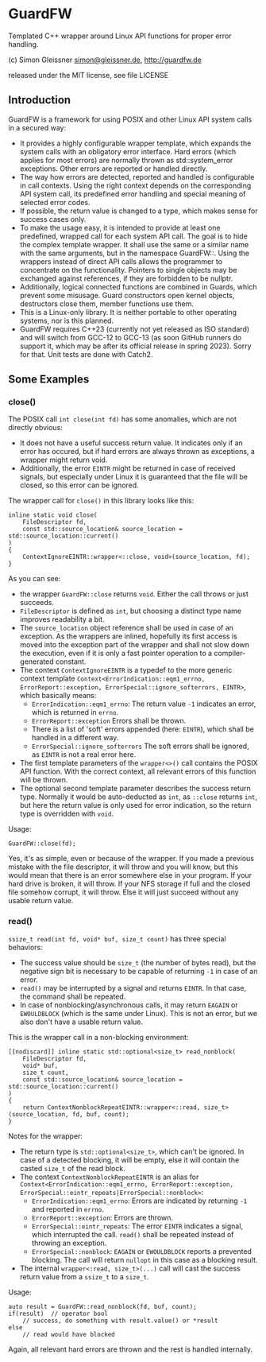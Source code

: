 # GuardFW

Templated C++ wrapper around Linux API functions for proper error handling.

(c) Simon Gleissner <simon@gleissner.de>, http://guardfw.de

released under the MIT license, see file LICENSE

## Introduction

GuardFW is a framework for using POSIX and other Linux API system calls in a secured way:

- It provides a highly configurable wrapper template, which expands the system calls with an obligatory error
  interface. Hard errors (which applies for most errors) are normally thrown as std::system_error exceptions. Other
  errors are reported or handled directly.
- The way how errors are detected, reported and handled is configurable in call contexts. Using the right context
  depends on the corresponding API system call, its predefined error handling and special meaning of selected error
  codes.
- If possible, the return value is changed to a type, which makes sense for success cases only.
- To make the usage easy, it is intended to provide at least one predefined, wrapped call for each system API call. The
  goal is to hide the complex template wrapper. It shall use the same or a similar name with the same arguments, but in
  the namespace GuardFW::. Using the wrappers instead of direct API calls allows the programmer to concentrate on the
  functionality. Pointers to single objects may be exchanged against references, if they are forbidden to be nullptr.
- Additionally, logical connected functions are combined in Guards, which prevent some misusage. Guard constructors open
  kernel objects, destructors close them, member functions use them.
- This is a Linux-only library. It is neither portable to other operating systems, nor is this planned.
- GuardFW requires C++23 (currently not yet released as ISO standard) and will switch from GCC-12 to GCC-13 (as soon
  GitHub runners do support it, which may be after its official release in spring 2023). Sorry for that. Unit tests are
  done with Catch2.

## Some Examples

### close()

The POSIX call `int close(int fd)` has some anomalies, which are not directly obvious:

- It does not have a useful success return value. It indicates only if an error has occured, but if hard errors are
  always thrown as exceptions, a wrapper might return void.
- Additionally, the error `EINTR` might be returned in case of received signals, but especially under Linux it is
  guaranteed that the file will be closed, so this error can be ignored.

The wrapper call for `close()` in this library looks like this:

```
inline static void close(
	FileDescriptor fd,
	const std::source_location& source_location = std::source_location::current()
)
{
	ContextIgnoreEINTR::wrapper<::close, void>(source_location, fd);
}
```

As you can see:

- the wrapper `GuardFW::close` returns `void`. Either the call throws or just succeeds.
- `FileDescriptor` is defined as `int`, but choosing a distinct type name improves readability a bit.
- The `source_location` object reference shall be used in case of an exception. As the wrappers are inlined, hopefully
  its first access is moved into the exception part of the wrapper and shall not slow down the execution, even if it is
  only a fast pointer operation to a compiler-generated constant.
- The context `ContextIgnoreEINTR` is a typedef to the more generic context template
  `Context<ErrorIndication::eqm1_errno, ErrorReport::exception, ErrorSpecial::ignore_softerrors, EINTR>`, which
  basically means:
  - `ErrorIndication::eqm1_errno`: The return value `-1` indicates an error, which is returned in `errno`.
  - `ErrorReport::exception` Errors shall be thrown.
  - There is a list of 'soft' errors appended (here: `EINTR`), which shall be handled in a different way.
  - `ErrorSpecial::ignore_softerrors` The soft errors shall be ignored, as `EINTR` is not a real error here.
- The first template parameters of the `wrapper<>()` call contains the POSIX API function. With the correct context, all
  relevant errors of this function will be thrown.
- The optional second template parameter describes the success return type. Normally it would be auto-deducted as `int`,
  as `::close` returns `int`, but here the return value is only used for error indication, so the return type is
  overridden with `void`.

Usage:

```
GuardFW::close(fd);
```

Yes, it's as simple, even or because of the wrapper. If you made a previous mistake with the file descriptor, it will
throw and you will know, but this would mean that there is an error somewhere else in your program. If your hard drive
is broken, it will throw. If your NFS storage if full and the closed file somehow corrupt, it will throw. Else it will
just succeed without any usable return value.

### read()

`ssize_t read(int fd, void* buf, size_t count)` has three special behaviors:

- The success value should be `size_t` (the number of bytes read), but the negative sign bit is necessary to be capable
  of returning `-1` in case of an error.
- `read()` may be interrupted by a signal and returns `EINTR`. In that case, the command shall be repeated.
- In case of nonblocking/asynchronous calls, it may return `EAGAIN` or `EWOULDBLOCK` (which is the same under Linux).
  This is not an error, but we also don't have a usable return value.

This is the wrapper call in a non-blocking environment:

```
[[nodiscard]] inline static std::optional<size_t> read_nonblock(
	FileDescriptor fd,
	void* buf,
	size_t count,
	const std::source_location& source_location = std::source_location::current()
)
{
	return ContextNonblockRepeatEINTR::wrapper<::read, size_t>(source_location, fd, buf, count);
}
```

Notes for the wrapper:

- The return type is `std::optional<size_t>`, which can't be ignored. In case of a detected blocking, it will be
  empty, else it will contain the casted `size_t` of the read block.
- The context `ContextNonblockRepeatEINTR` is an alias for
  `Context<ErrorIndication::eqm1_errno, ErrorReport::exception, ErrorSpecial::eintr_repeats|ErrorSpecial::nonblock>`:
  - `ErrorIndication::eqm1_errno`: Errors are indicated by returning `-1` and reported in `errno`.
  - `ErrorReport::exception`: Errors are thrown.
  - `ErrorSpecial::eintr_repeats`: The error `EINTR` indicates a signal, which interrupted the call. `read()` shall be
    repeated instead of throwing an exception.
  - `ErrorSpecial::nonblock`: `EAGAIN` or `EWOULDBLOCK` reports a prevented blocking. The call will return `nullopt`
    in this case as a blocking result.
- The internal `wrapper<:read, size_t>(...)` call will cast the success return value from a `ssize_t` to a `size_t`.

Usage:

```
auto result = GuardFW::read_nonblock(fd, buf, count);
if(result)  // operator bool
    // success, do something with result.value() or *result
else
    // read would have blocked
```

Again, all relevant hard errors are thrown and the rest is handled internally.
